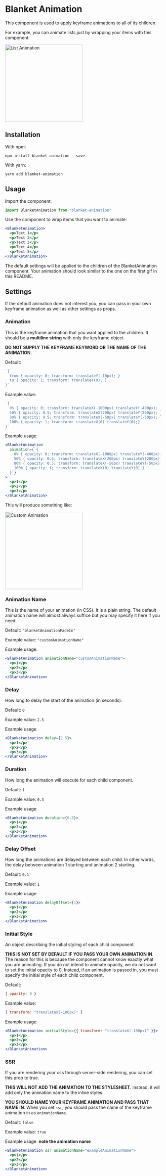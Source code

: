 # Blanket Animation

This component is used to apply keyframe animations to all of its children.

For example, you can animate lists just by wrapping your items with this component:

<img src="https://github.com/cmwall/blanket-animation/raw/master/static/list-animation.gif" alt="List Animation" style="width: 250px; height: 250px;"/>

## Installation

With npm:

```
npm install blanket-animation --save
```

With yarn:

```
yarn add blanket-animation
```

## Usage

Import the component:

```js
import BlanketAnimation from "blanket-animation"
```

Use the component to wrap items that you want to animate:

```jsx
<BlanketAnimation>
  <p>Text 1</p>
  <p>Text 2</p>
  <p>Text 3</p>
  <p>Text 4</p>
  <p>Text 5</p>
</BlanketAnimation>
```

The default settings will be applied to the children of the BlanketAnimation component. Your animation should look similar to the one on the first gif in this README.

## Settings

If the default animation does not interest you, you can pass in your own keyframe animation as well as other settings as props.

### Animation

This is the keyframe animation that you want applied to the children. It should be a **multiline string** with only the keyframe object.

**DO NOT SUPPLY THE KEYFRAME KEYWORD OR THE NAME OF THE ANIMATION**.

Default:

```js
`{
  from { opacity: 0; transform: translateY(-10px); }
  to { opacity: 1; transform: translateY(0); }
}`
```

Example value:

```js
`{
  0% { opacity: 0; transform: translateX(-1000px) translateY(-400px);  }
  50% { opacity: 0.5; transform: translateX(200px) translateY(200px); }
  80% { opacity: 0.5; transform: translateX(-50px) translateY(-50px); }
  100% { opacity: 1; transform: translateX(0) translateY(0);}
}`
```

Example usage:

```jsx
<BlanketAnimation
  animation={`{
    0% { opacity: 0; transform: translateX(-1000px) translateY(-400px);  }
    50% { opacity: 0.5; transform: translateX(200px) translateY(200px); }
    80% { opacity: 0.5; transform: translateX(-50px) translateY(-50px); }
    100% { opacity: 1; transform: translateX(0) translateY(0);}
  }`}
>
  <p>1</p>
  <p>2</p>
  <p>3</p>
</BlanketAnimation>
```

This will produce something like:

<img src="https://github.com/cmwall/blanket-animation/raw/master/static/crazy-animation.gif" alt="Custom Animation" style="width: 250px; height: 250px;"/>


### Animation Name

This is the name of your animation (in CSS). It is a plain string. The default animation name will almost always suffice but you may specify it here if you need.

Default: `"blanketAnimationFadeIn"`

Example value: `"customAnimationName"`

Example usage:

```jsx
<BlanketAnimation animationName="customAnimationName">
  <p>1</p>
  <p>2</p>
  <p>3</p>
</BlanketAnimation>
```

### Delay

How long to delay the start of the animation (in seconds).

Default: `0`

Example value: `2.5`

Example usage:

```jsx
<BlanketAnimation delay={2.5}>
  <p>1</p>
  <p>2</p>
  <p>3</p>
</BlanketAnimation>
```

### Duration

How long the animation will execute for each child component.

Default: `1`

Example value: `0.3`

Example usage:

```jsx
<BlanketAnimation duration={0.3}>
  <p>1</p>
  <p>2</p>
  <p>3</p>
</BlanketAnimation>
```

### Delay Offset

How long the animations are delayed between each child. In other words, the delay between animation 1 starting and animation 2 starting.

Default: `0.1`

Example value: `1`

Example usage:

```jsx
<BlanketAnimation delayOffset={1}>
  <p>1</p>
  <p>2</p>
  <p>3</p>
</BlanketAnimation>
```

### Initial Style

An object describing the initial styling of each child component.

**THIS IS NOT SET BY DEFAULT IF YOU PASS YOUR OWN ANIMATION IN**. The reason for this is because the component cannot know exactly what you are animating. If you do not intend to animate opacity, we do not want to set the initial opacity to 0. Instead, if an animation is passed in, you must specify the initial style of each child component.

Default:

```js
{ opacity: 0 }
```

Example value:

```js
{ transform: "translateX(-100px)" }
```

Example usage:

```jsx
<BlanketAnimation initialStyle={{ transform: "translateX(-100px)" }}>
  <p>1</p>
  <p>2</p>
  <p>3</p>
</BlanketAnimation>
```

### SSR

If you are rendering your css through server-side rendering, you can set this prop to true.

**THIS WILL NOT ADD THE ANIMATION TO THE STYLESHEET**. Instead, it will add only the animation name to the inline styles.

**YOU SHOULD NAME YOUR KEYFRAME ANIMATION AND PASS THAT NAME IN**. When you set `ssr`, you should pass the name of the keyframe animation in as `animationName`.

Default: `false`

Example value: `true`

Example usage: **note the animation name**

```jsx
<BlanketAnimation ssr animationName="exampleAnimationName">
  <p>1</p>
  <p>2</p>
  <p>3</p>
</BlanketAnimation>
```
